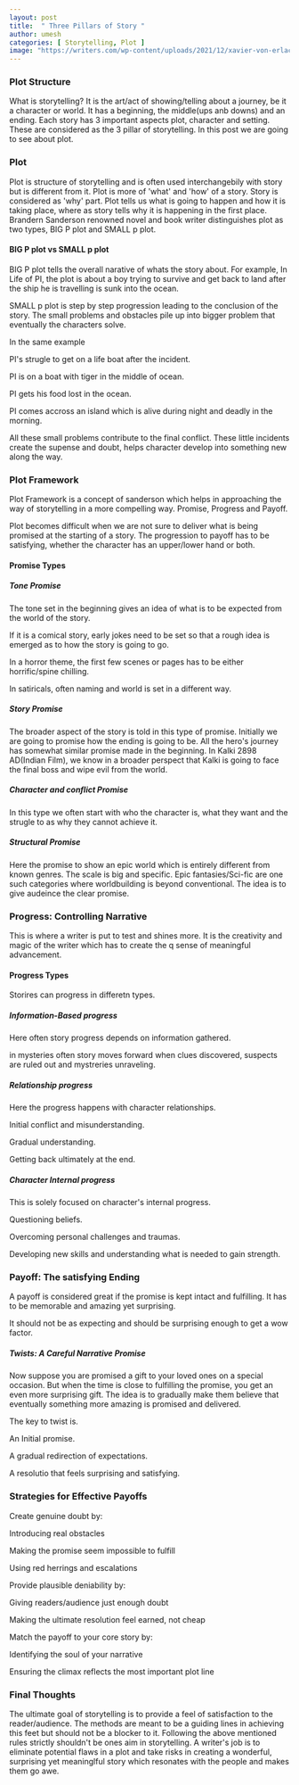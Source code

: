 ```yaml
---
layout: post
title:  " Three Pillars of Story "
author: umesh
categories: [ Storytelling, Plot ]
image: "https://writers.com/wp-content/uploads/2021/12/xavier-von-erlach-ooR1jY2yFr4-unsplash-1120x627.jpg"
---
```


### **Plot Structure**

What is storytelling? It is the art/act of showing/telling about a journey, be it a character or world. It has a beginning, the middle(ups anb downs) and an ending. Each story has 3 important aspects plot, character and setting. These are considered as the 3 pillar of storytelling. In this post we are going to see about plot.

### **Plot**

Plot is structure of storytelling and is often used interchangebily with story but is different from it. Plot is more of 'what' and 'how' of a story. Story is considered as 'why' part. Plot tells us what is going to happen and how it is taking place, where as story tells why it is happening in the first place. Brandern Sanderson renowned novel and book writer distinguishes plot as two types, BIG P plot and SMALL p plot.

#### **BIG P plot vs SMALL p plot**

BIG P plot tells the overall narative of whats the story about. For example, In Life of PI, the plot is about a boy trying to survive and get back to land after the ship he is travelling is sunk into the ocean.

SMALL p plot is step by step progression leading to the conclusion of the story. The small problems and obstacles pile up into bigger problem that eventually the characters solve.

In the same example

PI's strugle to get on a life boat after the incident.

PI is on a boat with tiger in the middle of ocean.

PI gets his food lost in the ocean.

PI comes accross an island which is alive during night and deadly in the morning.

All these small problems contribute to the final conflict. These little incidents create the supense and doubt, helps character develop into something new along the way. 

### **Plot Framework**

Plot Framework is a concept of sanderson which helps in approaching the way of storytelling in a more compelling way. Promise, Progress and Payoff.

Plot becomes difficult when we are not sure to deliver what is being promised at the starting of a story. The progression to payoff has to be satisfying, whether the character has an upper/lower hand or both. 

#### **Promise Types**

##### **Tone Promise**

The tone set in the beginning gives an idea of what is to be expected from the world of the story.

If it is a comical story, early jokes need to be set so that a rough idea is emerged as to how the story is going to go.

In a horror theme, the first few scenes or pages has to be either horrific/spine chilling.

In satiricals, often naming and world is set in a different way.

##### **Story Promise**

The broader aspect of the story is told in this type of promise. Initially we are going to promise how the ending is going to be. All the hero's journey has somewhat similar  promise made in the beginning. In Kalki 2898 AD(Indian Film), we know in a broader perspect that Kalki is going to face the final boss and wipe evil from the world.

##### **Character and conflict Promise**

In this type we often start with who the character is, what they want and the strugle to as why they cannot achieve it.

##### **Structural Promise**

Here the promise to show an epic world which is entirely different from known genres. The scale is big and specific. Epic fantasies/Sci-fic are one such categories where worldbuilding is beyond conventional. The idea is to give audeince the clear promise.

### **Progress: Controlling Narrative**

This is where a writer is put to test and shines more. It is the creativity and magic of the writer which has to create the q sense of meaningful advancement. 

#### **Progress Types**

Storires can progress in differetn types.

##### **Information-Based progress**

Here often story progress depends on information gathered. 

in mysteries often story moves forward when clues discovered, suspects are ruled out and mystreries unraveling.

##### **Relationship progress**

Here the progress happens with character relationships.

Initial conflict and misunderstanding.

Gradual understanding.

Getting back ultimately at the end.

##### **Character Internal progress**

This is solely focused on character's internal progress.

Questioning beliefs.

Overcoming personal challenges and traumas.

Developing new skills and understanding what is needed to gain strength.

### **Payoff: The satisfying Ending**

A payoff is considered great if the promise is kept intact and fulfilling. It has to be memorable and amazing yet surprising. 

It should not be as expecting and should be surprising enough to get a wow factor.

##### **Twists: A Careful Narrative Promise**

Now suppose you are promised a gift to your loved ones on a special occasion. But when the time is close to fulfilling the promise, you get an even more surprising gift. The idea is to gradually make them believe that eventually something more amazing is promised and delivered.

The key to twist is.

An Initial promise.

A gradual redirection of expectations.

A resolutio that feels surprising and satisfying.



### **Strategies for Effective Payoffs**

Create genuine doubt by:

Introducing real obstacles

Making the promise seem impossible to fulfill

Using red herrings and escalations

Provide plausible deniability by:

Giving readers/audience just enough doubt

Making the ultimate resolution feel earned, not cheap

Match the payoff to your core story by:

Identifying the soul of your narrative

Ensuring the climax reflects the most important plot line

### **Final Thoughts**

The ultimate goal of storytelling is to provide a feel of satisfaction to the reader/audience. The methods are meant to be a guiding lines in achieving this feet but should not be a blocker to it. Following the above mentioned rules strictly shouldn't be ones aim in storytelling. A writer's job is to eliminate potential flaws in a plot and take risks in creating a wonderful, surprising yet meaninglful story which resonates with the people and makes them go awe.
